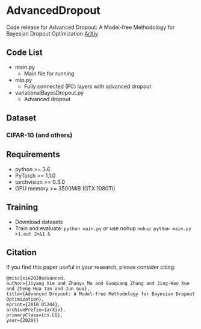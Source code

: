 # AdvancedDropout
Code release for Advanced Dropout: A Model-free Methodology for Bayesian Dropout Optimization [ArXiv](https://arxiv.org/abs/2010.05244 "ArXiv")

## Code List
+ main.py
	+ Main file for running
+ mlp.py
	+ Fully connected (FC) layers with advanced dropout
+ variationalBayesDropout.py
	+ Advanced dropout

## Dataset
### CIFAR-10 (and others)

## Requirements
- python >= 3.6
- PyTorch >= 1.1.0
- torchvision >= 0.3.0
- GPU memory >= 3500MiB (GTX 1080Ti)

## Training
- Download datasets
- Train and evaluate: `python main.py` or use nohup `nohup python main.py >1.out 2>&1 &`

## Citation
If you find this paper useful in your research, please consider citing:
```
@misc{xie2020advanced, 
author={Jiyang Xie and Zhanyu Ma and Guoqiang Zhang and Jing-Hao Xue and Zheng-Hua Tan and Jun Guo}, 
title={Advanced Dropout: A Model-free Methodology for Bayesian Dropout Optimization}, 
eprint={2010.05244}, 
archivePrefix={arXiv}, 
primaryClass={cs.LG}, 
year={2020}} 
```

